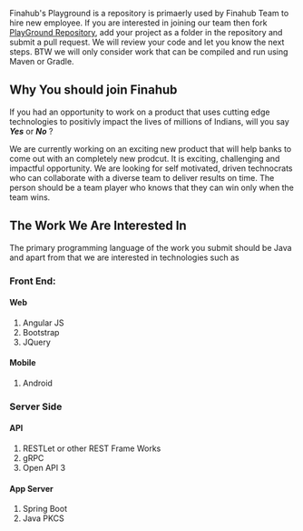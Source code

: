 Finahub's Playground is a repository is primaerly used by Finahub Team to hire new employee. If you are interested in joining our team then fork [PlayGround Repository](https://github.com/Finahub/PlayGround), add your project as a folder in the repository and submit a pull request. We will review your code and let you know the next steps. BTW we will only consider work that can be compiled and run using Maven or Gradle.

## Why You should join Finahub
If you had an opportunity to work on a product that uses cutting edge technologies to positivly impact the lives of millions of Indians, will you say ***Yes*** or ***No*** ?

We are currently working on an exciting new product that will help banks to come out with an completely new prodcut. It is exciting, challenging and impactful opportunity. 
We are looking for self motivated, driven technocrats who can collaborate with a diverse team to deliver results on time. The person should be a team player who knows that they can win only when the team wins.

## The Work We Are Interested In
The primary programming language of the work you submit should be Java and apart from that we are interested in technologies such as

### Front End:
#### Web
1. Angular JS
2. Bootstrap 
3. JQuery 

#### Mobile
1. Android


### Server Side
#### API
1. RESTLet or other  REST Frame Works
2. gRPC
3. Open API 3

#### App Server
1. Spring Boot
2. Java PKCS




